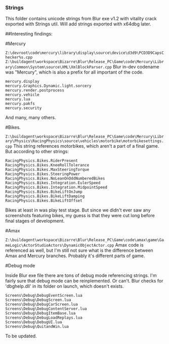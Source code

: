 ### Strings
This folder contains unicode strings from Blur exe v1.2 with vitality crack exported with Strings util. Will add strings exported with x64dbg later.

##Interesting findings:

#Mercury

`Z:\devroot\code\mercury\library\display\source\device\d3d9\PCD3D9CapsChecker%s.cpp`
`Z:\buildagent\workspace\Bizarre\Blur\Release_PC\Game\code\Mercury\Library\Common\System\source\XML\XmlBlockParser.cpp`
Blur in-dev codename was "Mercury", which is also a prefix for all important of the code.

```
mercury.display
mercury.Graphics.Dynamic.light.sorcery
mercury.render.postprocess
mercury.vehicle
mercury.lua
mercury.pakfs
mercury.security
```
And many, many others.

#Bikes.

`Z:\buildagent\workspace\Bizarre\Blur\Release_PC\Game\code\Mercury\Library\Physics\RacingPhysics\source\vehicles\motorbike\motorbikesettings.cpp`
This string references motorbikes, which aren't a part of a final game. But according to other strings:
```
RacingPhysics.Bikes.RiderPresent
RacingPhysics.Bikes.KneeRollTolerance
RacingPhysics.Bikes.MaxSteeringTorque
RacingPhysics.Bikes.SteeringPower
RacingPhysics.Bikes.NoLeanOnOddNumberedBikes
RacingPhysics.Bikes.Integration.EulerSpeed
RacingPhysics.Bikes.Integration.MidpointSpeed
RacingPhysics.Bikes.BikeLiftOnJump
RacingPhysics.Bikes.BikeLiftDamping
RacingPhysics.Bikes.BikeLiftOffset
```
Bikes at least in was play test stage. But since we didn't ever saw any screenshots featuring bikes, my guess is that they were cut long before final stages of development.

#Amax

`Z:\buildagent\workspace\Bizarre\Blur\Release_PC\Game\code\amax\game\GameLogic\ActorStudioActors\DynamicObjectActor.cpp`
Amax code is referenced as well, but I'm still not sure what is the difference between Amax and Mercury branches. Probably it's different parts of game.

#Debug mode

Inside Blur exe file there are tons of debug mode referencing strings. I'm fairly sure that debug mode can be reinplemented. Or can't. Blur checks for 'dbghelp.dll' in its folder on launch, which doesn't exists.

```
Screens\Debug\DebugEventScreen.lua
Screens\Debug\DebugScreen.lua
Screens\Debug\DebugCarScreen.lua
Screens\Debug\DebugContentServer.lua
Screens\Debug\DebugItemBase.lua
Screens\Debug\DebugLoadReplays.lua
Screens\Debug\DebugUI.lua
Screens\Debug\QuitandWin.lua
```




To be updated.



